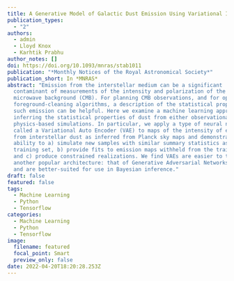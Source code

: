 ```yaml
---
title: A Generative Model of Galactic Dust Emission Using Variational Inference
publication_types:
  - "2"
authors:
  - admin
  - Lloyd Knox
  - Karhtik Prabhu
author_notes: []
doi: https://doi.org/10.1093/mnras/stab1011
publication: "*Monthly Notices of the Royal Astronomical Society*"
publication_short: In *MNRAS*
abstract: "Emission from the interstellar medium can be a significant
  contaminant of measurements of the intensity and polarization of the cosmic
  microwave background (CMB). For planning CMB observations, and for optimizing
  foreground-cleaning algorithms, a description of the statistical properties of
  such emission can be helpful. Here we examine a machine learning approach to
  inferring the statistical properties of dust from either observational data or
  physics-based simulations. In particular, we apply a type of neural network
  called a Variational Auto Encoder (VAE) to maps of the intensity of emission
  from interstellar dust as inferred from Planck sky maps and demonstrate its
  ability to a) simulate new samples with similar summary statistics as the
  training set, b) provide fits to emission maps withheld from the training set,
  and c) produce constrained realizations. We find VAEs are easier to train than
  another popular architecture: that of Generative Adversarial Networks (GANs),
  and are better-suited for use in Bayesian inference."
draft: false
featured: false
tags:
  - Machine Learning
  - Python
  - Tensorflow
categories:
  - Machine Learning
  - Python
  - Tensorflow
image:
  filename: featured
  focal_point: Smart
  preview_only: false
date: 2022-04-20T18:20:28.253Z
---
```

